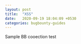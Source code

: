```yaml
---
layout: post
title:  "XSS"
date:   2020-09-19 18:04:09 +0530
categories: bugbounty-guides
---
```


Sample BB cooection test